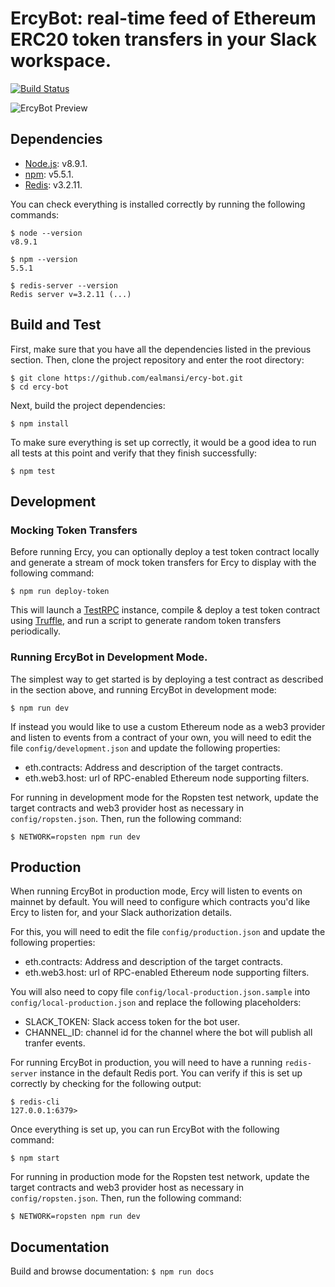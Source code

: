 # ErcyBot: real-time feed of Ethereum ERC20 token transfers in your Slack workspace.

[![Build Status](https://travis-ci.org/ealmansi/ercy-bot.svg?branch=master)](https://travis-ci.org/ealmansi/ercy-bot)

![ErcyBot Preview](https://github.com/ealmansi/ercy-bot/blob/master/imgs/ErcyBotPreview.png "ErcyBot Preview")

## Dependencies

- [Node.js](https://nodejs.org/en/): v8.9.1.
- [npm](https://www.npmjs.com/): v5.5.1.
- [Redis](https://redis.io/): v3.2.11.

You can check everything is installed correctly by running the following commands:

```
$ node --version
v8.9.1

$ npm --version
5.5.1

$ redis-server --version
Redis server v=3.2.11 (...)
```

## Build and Test

First, make sure that you have all the dependencies listed in the previous section. Then, clone the project repository and enter the root directory:

```
$ git clone https://github.com/ealmansi/ercy-bot.git
$ cd ercy-bot
```

Next, build the project dependencies:

`$ npm install`

To make sure everything is set up correctly, it would be a good idea to run all tests at this point and verify that they finish successfully: 

`$ npm test`

## Development

### Mocking Token Transfers

Before running Ercy, you can optionally deploy a test token contract locally and generate a stream of mock token transfers for Ercy to display with the following command:

```
$ npm run deploy-token
```

This will launch a [TestRPC](https://www.npmjs.com/package/ethereumjs-testrpc) instance, compile & deploy a test token contract using [Truffle](http://truffleframework.com/), and run a script to generate random token transfers periodically.

### Running ErcyBot in Development Mode.

The simplest way to get started is by deploying a test contract as described in the section above, and running ErcyBot in development mode:

`$ npm run dev`

If instead you would like to use a custom Ethereum node as a web3 provider and listen to events from a contract of your own, you will need to edit the file `config/development.json` and update the following properties:

- eth.contracts: Address and description of the target contracts.
- eth.web3.host: url of RPC-enabled Ethereum node supporting filters.

For running in development mode for the Ropsten test network, update the target contracts and web3 provider host as necessary in `config/ropsten.json`. Then, run the following command:

`$ NETWORK=ropsten npm run dev`

## Production

When running ErcyBot in production mode, Ercy will listen to events on mainnet by default. You will need to configure which contracts you'd like Ercy to listen for, and your Slack authorization details.

For this, you will need to edit the file `config/production.json` and update the following properties:

- eth.contracts: Address and description of the target contracts.
- eth.web3.host: url of RPC-enabled Ethereum node supporting filters.

You will also need to copy file `config/local-production.json.sample` into `config/local-production.json` and replace the following placeholders:

- SLACK_TOKEN: Slack access token for the bot user.
- CHANNEL_ID: channel id for the channel where the bot will publish all tranfer events.

For running ErcyBot in production, you will need to have a running `redis-server` instance in the default Redis port. You can verify if this is set up correctly by checking for the following output:

```
$ redis-cli
127.0.0.1:6379>
```

Once everything is set up, you can run ErcyBot with the following command:

`$ npm start`

For running in production mode for the Ropsten test network, update the target contracts and web3 provider host as necessary in `config/ropsten.json`. Then, run the following command:

`$ NETWORK=ropsten npm run dev`

## Documentation

Build and browse documentation: `$ npm run docs`
